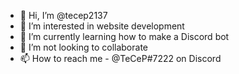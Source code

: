 - 👋 Hi, I’m @tecep2137
- 👀 I’m interested in website development
- 🌱 I’m currently learning how to make a Discord bot
- 💞️ I’m not looking to collaborate
- 📫 How to reach me - @TeCeP#7222 on Discord

<!---
tecep2137/tecep2137 is a ✨ special ✨ repository because its `README.md` (this file) appears on your GitHub profile.
You can click the Preview link to take a look at your changes.
--->
